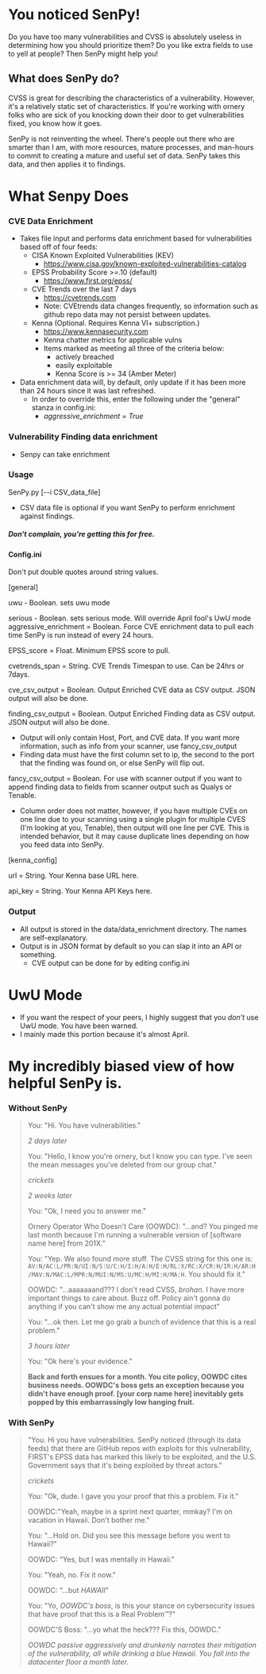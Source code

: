 # You noticed SenPy!
Do you have too many vulnerabilities and CVSS is absolutely useless in determining how you should prioritize them? Do you like extra fields to use to yell at people?
Then SenPy might help you!


## What does SenPy do?
CVSS is great for describing the characteristics of a vulnerability. However, it's a relatively static set of characteristics.
If you're working with ornery folks who are sick of you knocking down their door to get vulnerabilities fixed, you know how it goes.

SenPy is not reinventing the wheel. There's people out there who are smarter than I am, with more resources, mature processes, and man-hours to commit to creating a mature and useful set of data. 
SenPy takes this data, and then applies it to findings.

# What Senpy Does
### CVE Data Enrichment 
- Takes file input and performs data enrichment based for vulnerabilities based off of four feeds:
  - CISA Known Exploited Vulnerabilities (KEV)
    - https://www.cisa.gov/known-exploited-vulnerabilities-catalog
  - EPSS Probability Score >=.10 (default)
    - https://www.first.org/epss/
  - CVE Trends over the last 7 days
    - https://cvetrends.com
    - Note: CVEtrends data changes frequently, so information such as github repo data may not persist between updates.
  - Kenna (Optional. Requires Kenna VI+ subscription.) 
    - https://www.kennasecurity.com
    - Kenna chatter metrics for applicable vulns
    - Items marked as meeting all three of the criteria below:
      - actively breached
      - easily exploitable
      - Kenna Score is >= 34 (Amber Meter)
- Data enrichment data will, by default, only update if it has been more than 24 hours since it was last refreshed.
  - In order to override this, enter the following under the "general" stanza in config.ini:
    - _aggressive_enrichment = True_

### Vulnerability Finding data enrichment 
- Senpy can take enrichment 
### Usage
SenPy.py [--i CSV_data_file]
- CSV data file is optional if you want SenPy to perform enrichment against findings.


##### Don't complain, you're getting this for free.


#### Config.ini

Don't put double quotes around string values.

[general]


uwu - Boolean. sets uwu mode

serious - Boolean. sets serious mode. Will override April fool's UwU mode
aggressive_enrichment = Boolean. Force CVE enrichment data to pull each time SenPy is run instead of every 24 hours.

EPSS_score = Float. Minimum EPSS score to pull.

cvetrends_span = String. CVE Trends Timespan to use. Can be 24hrs or 7days.

cve_csv_output = Boolean. Output Enriched CVE data as CSV output. JSON output will also be done.

finding_csv_output = Boolean. Output Enriched Finding data as CSV output. JSON output will also be done.
  - Output will only contain Host, Port, and CVE data. If you want more information, such as info from your scanner, use fancy_csv_output
  - Finding data must have the first column set to ip, the second to the port that the finding was found on, or else SenPy will flip out.


fancy_csv_output = Boolean. For use with scanner output if you want to append finding data to fields from scanner output such as Qualys or Tenable.
  - Column order does not matter, however, if you have multiple CVEs on one line due to your scanning using a single plugin for multiple CVES (I'm looking at you, Tenable), then output will one line per CVE. This is intended behavior, but it may cause duplicate lines depending on how you feed data into SenPy.


[kenna_config]

url = String. Your Kenna base URL here.

api_key = String. Your Kenna API Keys here. 


### Output
- All output is stored in the data/data_enrichment directory. The names are self-explanatory.
- Output is in JSON format by default so you can slap it into an API or something. 
  - CVE output can be done for by editing config.ini

# UwU Mode
- If you want the respect of your peers, I highly suggest that you *don’t* use UwU mode. You have been warned.
- I mainly made this portion because it's almost April.


# My incredibly biased view of how helpful SenPy is.
### Without SenPy
>You: "Hi. You have vulnerabilities."
>
>_2 days later_
>
>You: "Hello, I know you're ornery, but I know you can type. I've seen the mean messages you've deleted from our group chat."
>
>_*crickets*_
>
>_2 weeks later_
>
>You: "Ok, I need you to answer me."
> 
>Ornery Operator Who Doesn't Care (OOWDC): "...and? You pinged me last month because I'm running a vulnerable version of [software name here] from 201X." 
>
>You: "Yep. We also found more stuff. The CVSS string for this one is: `AV:N/AC:L/PR:N/UI:N/S:U/C:H/I:H/A:H/E:H/RL:X/RC:X/CR:H/IR:H/AR:H/MAV:N/MAC:L/MPR:N/MUI:N/MS:U/MC:H/MI:H/MA:H`. You should fix it."
>
>OOWDC: "...aaaaaaand??? I don't read CVSS, _brohan_.  I have more important things to care about. Buzz off. Policy ain't gonna do anything if you can't show me any actual potential impact"
>
>You: "...ok then. Let me go grab a bunch of evidence that this is a real problem."
>
>_3 hours later_
>
> You: "Ok here's your evidence."
>
>**Back and forth ensues for a month. You cite policy, OOWDC cites business needs. OOWDC's boss gets an exception because you didn't have enough proof. [your corp name here] inevitably gets popped by this embarrassingly low hanging fruit.** 

### With SenPy
> "You. Hi you have vulnerabilities. SenPy noticed (through its data feeds) that there are GitHub repos with exploits for this vulnerability, FIRST's EPSS data has marked this likely to be exploited, and the U.S. Government says that it's being exploited by threat actors."
> 
>_*crickets*_
> 
> You: "Ok, dude. I gave you your proof that this a problem. Fix it."
> 
> OOWDC:"Yeah, maybe in a sprint next quarter, mmkay? I'm on vacation in Hawaii. Don't bother me."
> 
> You: "...Hold on. Did you see this message before you went to Hawaii?"
> 
> OOWDC: "Yes, but I was mentally in Hawaii."
> 
> You: "Yeah, no. Fix it now."
> 
> OOWDC: "...but _HAWAII_"
> 
> You: "Yo, _OOWDC's boss_, is this your stance on cybersecurity issues that have proof that this is a Real Problem™?"
> 
> OOWDC'S Boss: "...yo what the heck??? Fix this, OOWDC."
> 
> _OOWDC passive aggressively and drunkenly narrates their mitigation of the vulnerability, all while drinking a blue Hawaii. You fall into the datacenter floor a month later._
